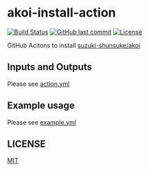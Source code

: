 # akoi-install-action

[![Build Status](https://github.com/suzuki-shunsuke/akoi-install-action/workflows/test/badge.svg)](https://github.com/suzuki-shunsuke/akoi-install-action/actions)
[![GitHub last commit](https://img.shields.io/github/last-commit/suzuki-shunsuke/akoi-install-action.svg)](https://github.com/suzuki-shunsuke/akoi-install-action)
[![License](http://img.shields.io/badge/license-mit-blue.svg?style=flat-square)](https://raw.githubusercontent.com/suzuki-shunsuke/akoi-install-action/master/LICENSE)

GitHub Acitons to install [suzuki-shunsuke/akoi](https://github.com/suzuki-shunsuke/akoi)

## Inputs and Outputs

Please see [action.yml](action.yml)

## Example usage

Please see [example.yml](.github/workflows/example.yml)

## LICENSE

[MIT](LICENSE)
